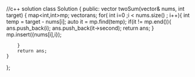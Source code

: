 //c++ solution
class Solution {
public:
    vector<int> twoSum(vector<int>& nums, int target) {
        map<int,int>mp;
        vector<int>ans;
        for( int i=0 ;i < nums.size() ; i++){
            int temp = target - nums[i];
            auto it = mp.find(temp);
            if(it != mp.end()){
                ans.push_back(i);
                ans.push_back(it->second);
                return ans;
            }
            mp.insert({nums[i],i});
            
        }
        return ans;
    }
};
